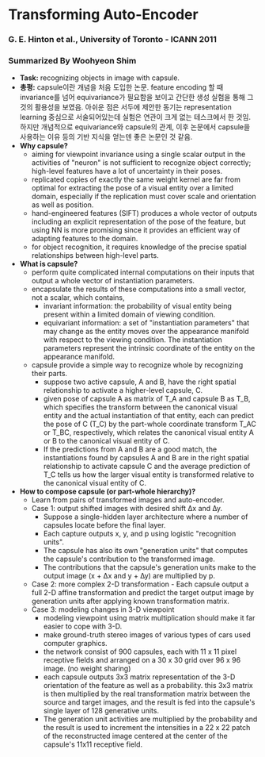 # Transforming Auto-Encoder
### G. E. Hinton et al., University of Toronto - ICANN 2011
### Summarized By Woohyeon Shim

- **Task:** recognizing objects in image with capsule.
- **총평:** capsule이란 개념을 처음 도입한 논문. feature encoding 할 때 invariance를 넘어 equivariance가 필요함을 보이고 간단한 생성 실험을 통해 그것의 활용성을 보였음. 아쉬운 점은 서두에 제안한 동기는 representation learning 중심으로 서술되어있는데 실험은 연관이 크게 없는 테스크에서 한 것임. 하지만 개념적으로 equivariance와 capsule의 관계, 이후 논문에서 capsule을 사용하는 이유 등의 기반 지식을 얻는덴 좋은 논문인 것 같음.
- **Why capsule?**
    - aiming for viewpoint invariance using a single scalar output in the activities of "neuron" is not sufficient to recognize object correctly; high-level features have a lot of uncertainty in their poses.
    - replicated copies of exactly the same weight kernel are far from optimal for extracting the pose of a visual entity over a limited domain, especially if the replication must cover scale and orientation as well as position.
    - hand-engineered features (SIFT) produces a whole vector of outputs including an explicit representation of the pose of the feature, but using NN is more promising since it provides an efficient way of adapting features to the domain.
    - for object recognition, it requires knowledge of the precise spatial relationships between high-level parts.
- **What is capsule?**
    - perform quite complicated internal computations on their inputs that output a whole vector of instantiation parameters.
    - encapsulate the results of these computations into a small vector, not a scalar, which contains,
        - invariant information: the probability of visual entity being present within a limited domain of viewing condition.
        - equivariant information: a set of "instantiation parameters" that may change as the entity moves over the appearance manifold with respect to the viewing condition. The instantiation parameters represent the intrinsic coordinate of the entity on the appearance manifold.
    - capsule provide a simple way to recognize whole by recognizing their parts.
        - suppose two active capsule, A and B, have the right spatial relationship to activate a higher-level capsule, C.
        - given pose of capsule A as matrix of T_A and capsule B as T_B, which specifies the transform between the canonical visual entity and the actual instantiation of that entity, each can predict the pose of C (T_C) by the part-whole coordinate transform T_AC or T_BC, respectively, which relates the canonical visual entity A or B to the canonical visual entity of C.
        - If the predictions from A and B are a good match, the instantiations found by capsules A and B are in the right spatial relationship to activate capsule C and the average prediction of T_C tells us how the larger visual entity is transformed relative to the canonical visual entity of C.
- **How to compose capsule (or part-whole hierarchy)?**
    - Learn from pairs of transformed images and auto-encoder.
    - Case 1: output shifted images with desired shift ∆x and ∆y.
        - Suppose a single-hidden layer architecture where a number of capsules locate before the final layer.
        - Each capture outputs x, y, and p using logistic "recognition units".
        - The capsule has also its own "generation units" that computes the capsule's contribution to the transformed image.
        - The contributions that the capsule's generation units make to the output image (x + ∆x and y + ∆y) are multiplied by p.
    - Case 2: more complex 2-D transformation - Each capsule output a full 2-D affine transformation and predict the target output image by generation units after applying known transformation matrix.
    - Case 3: modeling changes in 3-D viewpoint
        - modeling viewpoint using matrix multiplication should make it far easier to cope with 3-D.
        - make ground-truth stereo images of various types of cars used computer graphics.
        - the network consist of 900 capsules, each with 11 x 11 pixel receptive fields and arranged on a 30 x 30 grid over 96 x 96 image. (no weight sharing)
        - each capsule outputs 3x3 matrix representation of the 3-D orientation of the feature as well as a probability. this 3x3 matrix is then multiplied by the real transformation matrix between the source and target images, and the result is fed into the capsule's single layer of 128 generative units.
        - The generation unit activities are multiplied by the probability and the result is used to increment the intensities in a 22 x 22 patch of the reconstructed image centered at the center of the capsule's 11x11 receptive field.
